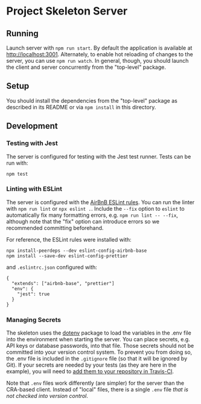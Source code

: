 # Project Skeleton Server

## Running

Launch server with `npm run start`. By default the application is available at <http://localhost:3001>. Alternately, to enable hot reloading of changes to the server, you can use `npm run watch`. In general, though, you should launch the client and server concurrently from the "top-level" package.

## Setup

You should install the dependencies from the "top-level" package as described in its README or via `npm install` in this directory.

## Development

### Testing with Jest

The server is configured for testing with the Jest test runner. Tests can be run with:

```
npm test
```

### Linting with ESLint

The server is configured with the [AirBnB ESLint rules](https://github.com/airbnb/javascript). You can run the linter with `npm run lint` or `npx eslint .`. Include the `--fix` option to `eslint` to automatically fix many formatting errors, e.g. `npm run lint -- --fix`, although note that the "fix" option can introduce errors so we recommended committing beforehand.

For reference, the ESLint rules were installed with:

```
npx install-peerdeps --dev eslint-config-airbnb-base
npm install --save-dev eslint-config-prettier
```

and `.eslintrc.json` configured with:

```
{
  "extends": ["airbnb-base", "prettier"]
  "env": {
    "jest": true
  }
}
```

### Managing Secrets

The skeleton uses the [dotenv](https://www.npmjs.com/package/dotenv) package to load the variables in the .env file into the environment when starting the server. You can place secrets, e.g. API keys or database passwords, into that file. Those secrets should not be committed into your version control system. To prevent you from doing so, the .env file is included in the `.gitignore` file (so that it will be ignored by Git). If your secrets are needed by your tests (as they are here in the example), you will need to [add them to your repository in Travis-CI](https://docs.travis-ci.com/user/environment-variables/).

Note that `.env` files work differently (are simpler) for the server than the CRA-based client. Instead of "local" files, there is a single `.env` file _that is not checked into version control_.

